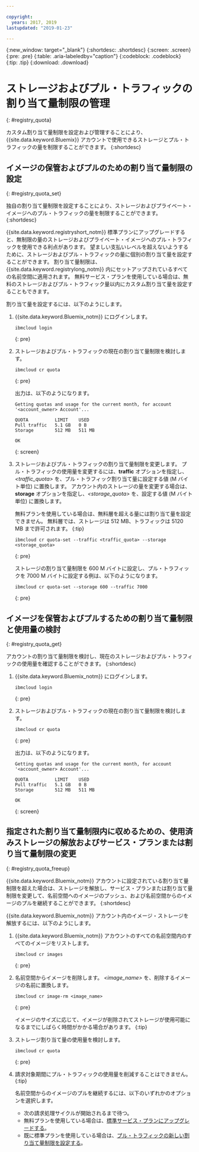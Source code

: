 ```yaml
---

copyright:
  years: 2017, 2019
lastupdated: "2019-01-23"

---
```


{:new_window: target="_blank"}
{:shortdesc: .shortdesc}
{:screen: .screen}
{:pre: .pre}
{:table: .aria-labeledby="caption"}
{:codeblock: .codeblock}
{:tip: .tip}
{:download: .download}

# ストレージおよびプル・トラフィックの割り当て量制限の管理
{: #registry_quota}

カスタム割り当て量制限を設定および管理することにより、{{site.data.keyword.Bluemix}} アカウントで使用できるストレージとプル・トラフィックの量を制限することができます。
{:shortdesc}

## イメージの保管およびプルのための割り当て量制限の設定
{: #registry_quota_set}

独自の割り当て量制限を設定することにより、ストレージおよびプライベート・イメージへのプル・トラフィックの量を制限することができます。
{:shortdesc}

{{site.data.keyword.registryshort_notm}} 標準プランにアップグレードすると、無制限の量のストレージおよびプライベート・イメージへのプル・トラフィックを使用できる利点があります。 望ましい支払いレベルを超えないようするために、ストレージおよびプル・トラフィックの量に個別の割り当て量を設定することができます。 割り当て量制限は、{{site.data.keyword.registrylong_notm}} 内にセットアップされているすべての名前空間に適用されます。 無料サービス・プランを使用している場合は、無料のストレージおよびプル・トラフィック量以内にカスタム割り当て量を設定することもできます。

割り当て量を設定するには、以下のようにします。

1. {{site.data.keyword.Bluemix_notm}} にログインします。

    ```
    ibmcloud login
    ```
    {: pre}

2. ストレージおよびプル・トラフィックの現在の割り当て量制限を検討します。

    ```
    ibmcloud cr quota
    ```
    {: pre}

    出力は、以下のようになります。

    ```
    Getting quotas and usage for the current month, for account '<account_owner> Account'...

    QUOTA          LIMIT    USED
    Pull traffic   5.1 GB   0 B
    Storage        512 MB   511 MB

    OK
    ```
    {: screen}

3. ストレージおよびプル・トラフィックの割り当て量制限を変更します。 プル・トラフィックの使用量を変更するには、**traffic** オプションを指定し、_&lt;traffic_quota&gt;_ を、プル・トラフィック割り当て量に設定する値 (M バイト単位) に置換します。 アカウント内のストレージの量を変更する場合は、**storage** オプションを指定し、_&lt;storage_quota&gt;_ を、設定する値 (M バイト単位) に置換します。

    無料プランを使用している場合は、無料層を超える量には割り当て量を設定できません。 無料層では、ストレージは 512 MB、トラフィックは 5120 MB まで許可されます。
    {:tip}

    ```
    ibmcloud cr quota-set --traffic <traffic_quota> --storage <storage_quota>
    ```
    {: pre}

    ストレージの割り当て量制限を 600 M バイトに設定し、プル・トラフィックを 7000 M バイトに設定する例は、以下のようになります。

    ```
    ibmcloud cr quota-set --storage 600 --traffic 7000
    ```
    {: pre}

## イメージを保管およびプルするための割り当て量制限と使用量の検討
{: #registry_quota_get}

アカウントの割り当て量制限を検討し、現在のストレージおよびプル・トラフィックの使用量を確認することができます。
{:shortdesc}

1. {{site.data.keyword.Bluemix_notm}} にログインします。

    ```
    ibmcloud login
    ```
    {: pre}

2. ストレージおよびプル・トラフィックの現在の割り当て量制限を検討します。

    ```
    ibmcloud cr quota
    ```
    {: pre}

    出力は、以下のようになります。

    ```
    Getting quotas and usage for the current month, for account '<account_owner> Account'...

    QUOTA          LIMIT    USED
    Pull traffic   5.1 GB   0 B
    Storage        512 MB   511 MB

    OK
    ```
    {: screen}

## 指定された割り当て量制限内に収めるための、使用済みストレージの解放およびサービス・プランまたは割り当て量制限の変更
{: #registry_quota_freeup}

{{site.data.keyword.Bluemix_notm}} アカウントに設定されている割り当て量制限を超えた場合は、ストレージを解放し、サービス・プランまたは割り当て量制限を変更して、名前空間へのイメージのプッシュ、および名前空間からのイメージのプルを継続することができます。
{:shortdesc}

{{site.data.keyword.Bluemix_notm}} アカウント内のイメージ・ストレージを解放するには、以下のようにします。

1. {{site.data.keyword.Bluemix_notm}} アカウントのすべての名前空間内のすべてのイメージをリストします。

    ```
    ibmcloud cr images
    ```
    {: pre}

2. 名前空間からイメージを削除します。 _&lt;image_name&gt;_ を、削除するイメージの名前に置換します。

    ```
    ibmcloud cr image-rm <image_name>
    ```
    {: pre}

    イメージのサイズに応じて、イメージが削除されてストレージが使用可能になるまでにしばらく時間がかかる場合があります。
    {:tip}

3. ストレージ割り当て量の使用量を検討します。

    ```
    ibmcloud cr quota
    ```
    {: pre}

4. 請求対象期間にプル・トラフィックの使用量を削減することはできません。
   {:tip}

    名前空間からのイメージのプルを継続するには、以下のいずれかのオプションを選択します。

    - 次の請求処理サイクルが開始されるまで待つ。
    - 無料プランを使用している場合は、[標準サービス・プランにアップグレードする](/docs/services/Registry/registry_overview.html#registry_plan_upgrade)。
    - 既に標準プランを使用している場合は、[プル・トラフィックの新しい割り当て量制限を設定する](#registry_quota_set)。
